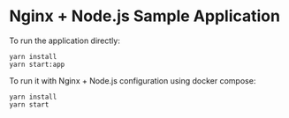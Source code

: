 # Nginx + Node.js Sample Application

To run the application directly:

```console
yarn install
yarn start:app
```

To run it with Nginx + Node.js configuration using docker compose:

```console
yarn install
yarn start
```
